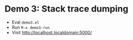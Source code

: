 # Demo 3: Stack trace dumping

- Eval `demo3.el`
- Run `M-x demo3-run`
- Visit http://localhost.localdomain:5000/
